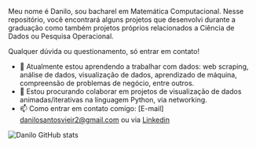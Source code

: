 Meu nome é Danilo, sou bacharel em Matemática Computacional. Nesse repositório, você encontrará alguns projetos que desenvolvi durante a graduação como também projetos próprios relacionados a Ciência de Dados ou Pesquisa Operacional.

Qualquer dúvida ou questionamento, só entrar em contato!

- 🌱 Atualmente estou aprendendo a trabalhar com dados: web scraping, análise de dados, visualização de dados, aprendizado de máquina, compreensão de problemas de negócio, entre outros.
- 👯 Estou procurando colaborar em projetos de visualização de dados animadas/iterativas na linguagem Python, via networking.
- 📫 Como entrar em contato comigo: [E-mail] danilosantosvieir2@gmail.com ou via [Linkedin](https://www.linkedin.com/in/danilo-santos-21a6421b0/)

![Danilo GitHub stats](https://github-readme-stats.vercel.app/api?username=Danilosvsv&hide=contribs,prs)
<!--
**Danilosvsv/Danilosvsv** is a ✨ _special_ ✨ repository because its `README.md` (this file) appears on your GitHub profile.

Here are some ideas to get you started:

- 🔭 I’m currently working on ...
- 🌱 I’m currently learning ...
- 👯 I’m looking to collaborate on ...
- 🤔 I’m looking for help with ...
- 💬 Ask me about ...
- 📫 How to reach me: ...
- 😄 Pronouns: ...
- ⚡ Fun fact: ...
-->
